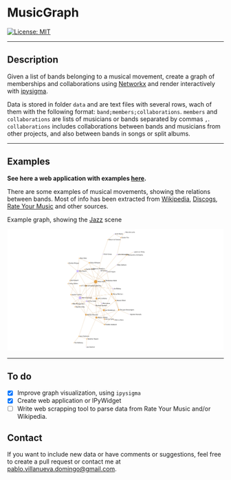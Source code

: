 # MusicGraph

[![License: MIT](https://img.shields.io/badge/License-MIT-yellow.svg)](https://opensource.org/licenses/MIT)

---

## Description

Given a list of bands belonging to a musical movement, create a graph of memberships and collaborations using [Networkx](https://networkx.org/) and render interactively with [ipysigma](https://github.com/medialab/ipysigma).

Data is stored in folder `data` and are text files with several rows, wach of them with the following format: `band;members;collaborations`. `members` and `collaborations` are lists of musicians or bands separated by commas `,`. `collaborations` includes collaborations between bands and musicians from other projects, and also between bands in songs or split albums.

---

## Examples

**See here a web application with examples [here](https://pablovd.github.io/musicgraph.html).**

There are some examples of musical movements, showing the relations between bands. Most of info has been extracted from [Wikipedia](https://en.wikipedia.org), [Discogs](https://www.discogs.com/), [Rate Your Music](https://rateyourmusic.com/) and other sources.

Example graph, showing the [Jazz](https://en.wikipedia.org/wiki/Jazz) scene

![Jazz](examples/jazz.png "Jazz")

---

## To do

- [x] Improve graph visualization, using `ipysigma`
- [x] Create web application or IPyWidget
- [ ] Write web scrapping tool to parse data from Rate Your Music and/or Wikipedia.

## Contact

If you want to include new data or have comments or suggestions, feel free to create a pull request or contact me at <pablo.villanueva.domingo@gmail.com>.